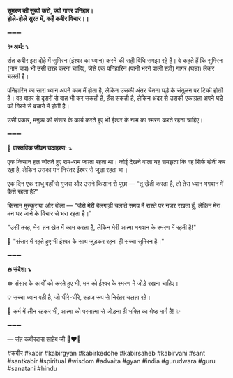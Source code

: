 **सुमरण की सुब्यों करो, ज्यों गागर पनिहार।**\
**होले-होले सुरत में, कहैं कबीर विचार।।**

➖➖➖

**✨ अर्थ: ⤵**

संत कबीर इस दोहे में सुमिरन (ईश्वर का ध्यान) करने की सही विधि समझा रहे हैं। वे कहते हैं कि सुमिरन (नाम जप) भी उसी तरह करना चाहिए, जैसे एक पनिहारिन (पानी भरने वाली स्त्री) गागर (घड़ा) लेकर चलती है।

पनिहारिन का सारा ध्यान अपने काम में होता है, लेकिन उसकी अंतर चेतना घड़े के संतुलन पर टिकी होती है। वह बाहर से दूसरों से बात भी कर सकती है, हँस सकती है, लेकिन अंदर से उसकी एकाग्रता अपने घड़े को गिरने से बचाने में होती है।

उसी प्रकार, मनुष्य को संसार के कार्य करते हुए भी ईश्वर के नाम का स्मरण करते रहना चाहिए।

➖➖➖

**🌾 वास्तविक जीवन उदाहरण: ⤵**

एक किसान हल जोतते हुए राम-राम जपता रहता था। कोई देखने वाला यह समझता कि वह सिर्फ खेती कर रहा है, लेकिन उसका मन निरंतर ईश्वर से जुड़ा रहता था।

एक दिन एक साधु वहाँ से गुजरा और उसने किसान से पूछा — "तू खेती करता है, तो तेरा ध्यान भगवान में कैसे रहता है?"

किसान मुस्कुराया और बोला — "जैसे मेरी बैलगाड़ी चलाते समय मैं रास्ते पर नजर रखता हूँ, लेकिन मेरा मन घर जाने के विचार से भरा रहता है।"

"उसी तरह, मेरा तन खेत में काम करता है, लेकिन मेरी आत्मा भगवान के स्मरण में रहती है!"

📜 "संसार में रहते हुए भी ईश्वर के साथ जुड़कर रहना ही सच्चा सुमिरन है।"

➖➖➖

**🔥 संदेश: ⤵**

☸ संसार के कार्यों को करते हुए भी, मन को ईश्वर के स्मरण में जोड़े रखना चाहिए।

💡 सच्चा ध्यान वही है, जो धीरे-धीरे, सहज रूप से निरंतर चलता रहे।

🙏 कर्म में लीन रहकर भी, आत्मा को परमात्मा से जोड़ना ही भक्ति का श्रेष्ठ मार्ग है! ✨

➖➖➖

— संत कबीरदास साहेब जी 🙏❤️💯

#कबीर #kabir #kabirgyan #kabirkedohe #kabirsaheb #kabirvani #sant #santkabir #spiritual #wisdom #advaita #gyan #india #gurudwara #guru #sanatani #hindu
